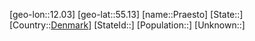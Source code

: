 ﻿---
location: [55.13,12.03]
type: City
tags:
- geo/City


SpocWebEntityId: 33500
isDeleted: false
confidential: public

---
[geo-lon::12.03]
[geo-lat::55.13]
[name::Praesto]
[State::]
[Country::[Denmark](geo/Continent/Europe/Denmark.md)]
[StateId::]
[Population::]
[Unknown::]

